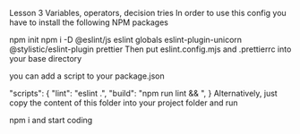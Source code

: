 Lesson 3 Variables, operators, decision tries
In order to use this config you have to install the following NPM packages

npm init
npm i -D @eslint/js eslint globals eslint-plugin-unicorn @stylistic/eslint-plugin prettier
Then put eslint.config.mjs and .prettierrc into your base directory

you can add a script to your package.json

"scripts": {
  "lint": "eslint .",
  "build": "npm run lint && <build script>",
}
Alternatively, just copy the content of this folder into your project folder and run

npm i
and start coding